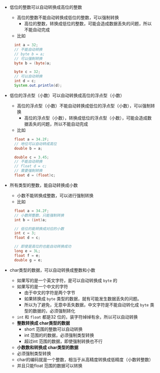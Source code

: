 
- 低位的整数可以自动转换成高位的整数
  - 高位的整数不能自动转换成低位的整数，可以强制转换
    - 高位的整数，转换成低位的整数，可能会造成数据丢失的问题，所以不能自动完成
  - 比如
  ```java
    int a = 32;
    // 不能自动转换
    // byte b = a;
    // 可以强制转换
    byte b = (byte)a;

    byte c = 32;
    // 可以自动转换
    int d = c;
    System.out.println(d);
  ```



- 低位的浮点型（小数）可以自动转换成高位的浮点型（小数）
  - 高位的浮点型（小数）不能自动转换成低位的浮点型（小数），可以强制转换
    - 高位的浮点型（小数），转换成低位的浮点型（小数），可能会造成数据丢失的问题，所以不能自动完成
  - 比如
  ```java
    float a = 34.2F;
    // 地位可以自动转成高位
    double b = a;

    double c = 3.45;
    // 不能自动转换
    // float d = c;
    // 需要强制转换
    float d = (float)c;
  ```

- 所有类型的整数，能自动转换成小数
  - 小数不能转换成整数，可以进行强制转换
  - 比如
  ```java
    float a = 34.2F;
    // 小数转整数，只能强制转换
    int b = (int)a;

    // 低位的能转换成对应的小数
    int c = 3;
    float d = c;

    // 即使是高位的也能自动转换成功
    long e = 3L;
    float f = e;
    double g = e;
  ```

- char类型的数据，可以自动转换成整数和小数
  - 如果写的是一个英文字符，是可以自动转换成 `byte` 的
  - 如果写的是一个中文的字符
    - 由于中文的字符是两个字节
    - 如果转换成 `byte` 类型的数据，就有可能发生数据丢失的问题。
    - 所以为了避免，无意中丢失数据，中文字符是不能自动转化成 `byte` 类型的数据的，必须强制转化
  - `int` 和 `float` 都是32 位的，装字符绰绰有余，所以可以自动转换
  - **整数转换成 char类型的数据**
    - short 范围的整数可以自动转换
    - int 范围的的数据，必须强制类型转换
    - 超过int 范围的数据，即使强制转换也不行
  - **小数数和转换成 char类型的数据**
   - 必须强制类型转换
   - char的编码就是一个整数，相当于从高精度转换成低精度（小数转整数）
   - 并且只能float 范围的数据可以转换